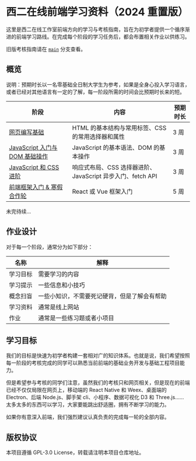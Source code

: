 # 西二在线前端学习资料（2024 重置版）

这里是西二在线工作室前端方向的学习与考核指南，旨在为初学者提供一个循序渐进的前端学习路线。在完成每个阶段的学习任务后，都会布置相关作业以供练习。

旧版考核指南请在 [`main`](https://github.com/west2-online/learn-frontends/tree/main) 分支查看。

## 概览

说明：预期时长以一名零基础全日制大学生为参考，如果是全身心投入学习语言，或者已经对其他语言有一定的了解，每一阶段所需的时间会比预期时长来的短。

| 阶段                                           | 内容                                                       | 预期时长 |
| ---------------------------------------------- | ---------------------------------------------------------- | -------- |
| [网页编写基础](./steps/1.md)                   | HTML 的基本结构与常用标签、CSS 的常用选择器和属性          | 3 周     |
| [JavaScript 入门与 DOM 基础操作](./steps/2.md) | JavaScript 的基本语法、DOM 的基本操作                      | 3 周     |
| [JavaScript 和 CSS 进阶](./steps/3.md)         | 响应式布局、CSS 选择器进阶、JavaScript 异步入门、fetch API | 3 周     |
| [前端框架入门 & 寒假合作轮](./steps/4.md)      | React 或 Vue 框架入门                                      | 5 周     |

未完待续...

## 作业设计

对于每一个阶段，通常分为如下部分：

| 名称     | 解释                                         |
| -------- | -------------------------------------------- |
| 学习目标 | 需要学习的内容                               |
| 学习提示 | 一些信息和小技巧                             |
| 概念扫盲 | 一些小知识，不需要死记硬背，但是了解会有帮助 |
| 学习资料 | 通常是线上网站                               |
| 作业     | 通常是一些练习题或者小项目                   |

## 学习目标

我们的目标是快速为初学者构建一套相对广的知识体系。也就是说，我们希望按照每一阶段的考核完成的同学可以熟悉当前前端的基础业务开发与基础工程项目能力。

但是希望参与考核的同学们注意，虽然我们的考核只和网页相关，但是现在的前端已经不仅仅局限在网页上，移动端的 React Native 和 Weex、桌面端的 Electron、后端 Node.js、脚手架 cli、小程序、数据可视化 D3 和 Three.js…… 太多太多的东西可以学习，大家要能跳出舒适圈，拥有不断学习的能力。

如果你有意深入前端，我们强烈建议认真负责的完成每一轮的全部内容。

## 版权协议

本项目遵循 GPL-3.0 License，转载请注明本项目仓库地址。

